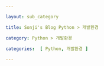```yaml
---

layout: sub_category

title: Sonji's Blog Python > 개발환경

category: Python > 개발환경

categories:  [ Python, 개발환경 ]

---
```

